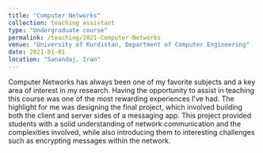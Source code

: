 ```yaml
---
title: "Computer Networks"
collection: teaching assistant
type: "Undergraduate course"
permalink: /teaching/2021-Computer-Networks
venue: "University of Kurdistan, Department of Computer Engineering"
date: 2021-01-01
location: "Sanandaj, Iran"
---
```


Computer Networks has always been one of my favorite subjects and a key area of interest in my research. Having the opportunity to assist in teaching this course was one of the most rewarding experiences I've had. The highlight for me was designing the final project, which involved building both the client and server sides of a messaging app. This project provided students with a solid understanding of network communication and the complexities involved, while also introducing them to interesting challenges such as encrypting messages within the network.
